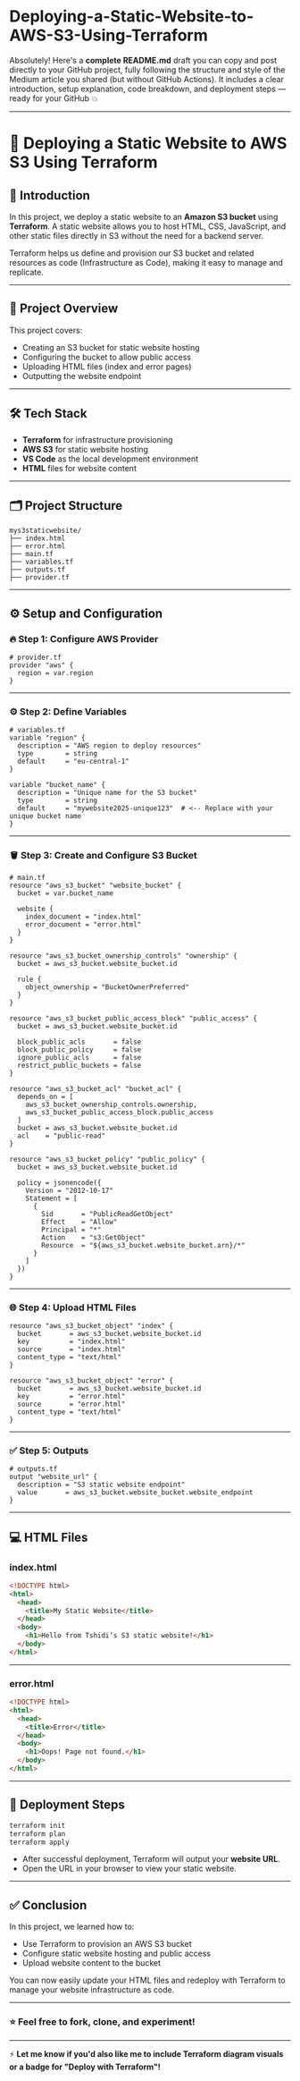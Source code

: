 # Deploying-a-Static-Website-to-AWS-S3-Using-Terraform
Absolutely! Here's a **complete README.md** draft you can copy and post directly to your GitHub project, fully following the structure and style of the Medium article you shared (but without GitHub Actions).
It includes a clear introduction, setup explanation, code breakdown, and deployment steps — ready for your GitHub 💥

---

# 🚀 Deploying a Static Website to AWS S3 Using Terraform

## 📝 Introduction

In this project, we deploy a static website to an **Amazon S3 bucket** using **Terraform**.
A static website allows you to host HTML, CSS, JavaScript, and other static files directly in S3 without the need for a backend server.

Terraform helps us define and provision our S3 bucket and related resources as code (Infrastructure as Code), making it easy to manage and replicate.

---

## 🌟 Project Overview

This project covers:

* Creating an S3 bucket for static website hosting
* Configuring the bucket to allow public access
* Uploading HTML files (index and error pages)
* Outputting the website endpoint

---

## 🛠️ Tech Stack

* **Terraform** for infrastructure provisioning
* **AWS S3** for static website hosting
* **VS Code** as the local development environment
* **HTML** files for website content

---

## 🗂️ Project Structure

```
mys3staticwebsite/
├── index.html
├── error.html
├── main.tf
├── variables.tf
├── outputs.tf
├── provider.tf
```

---

## ⚙️ Setup and Configuration

### 🔥 Step 1: Configure AWS Provider

```hcl
# provider.tf
provider "aws" {
  region = var.region
}
```

---

### ⚙️ Step 2: Define Variables

```hcl
# variables.tf
variable "region" {
  description = "AWS region to deploy resources"
  type        = string
  default     = "eu-central-1"
}

variable "bucket_name" {
  description = "Unique name for the S3 bucket"
  type        = string
  default     = "mywebsite2025-unique123"  # <-- Replace with your unique bucket name
}
```

---

### 🪣 Step 3: Create and Configure S3 Bucket

```hcl
# main.tf
resource "aws_s3_bucket" "website_bucket" {
  bucket = var.bucket_name

  website {
    index_document = "index.html"
    error_document = "error.html"
  }
}

resource "aws_s3_bucket_ownership_controls" "ownership" {
  bucket = aws_s3_bucket.website_bucket.id

  rule {
    object_ownership = "BucketOwnerPreferred"
  }
}

resource "aws_s3_bucket_public_access_block" "public_access" {
  bucket = aws_s3_bucket.website_bucket.id

  block_public_acls       = false
  block_public_policy     = false
  ignore_public_acls      = false
  restrict_public_buckets = false
}

resource "aws_s3_bucket_acl" "bucket_acl" {
  depends_on = [
    aws_s3_bucket_ownership_controls.ownership,
    aws_s3_bucket_public_access_block.public_access
  ]
  bucket = aws_s3_bucket.website_bucket.id
  acl    = "public-read"
}

resource "aws_s3_bucket_policy" "public_policy" {
  bucket = aws_s3_bucket.website_bucket.id

  policy = jsonencode({
    Version = "2012-10-17"
    Statement = [
      {
        Sid       = "PublicReadGetObject"
        Effect    = "Allow"
        Principal = "*"
        Action    = "s3:GetObject"
        Resource  = "${aws_s3_bucket.website_bucket.arn}/*"
      }
    ]
  })
}
```

---

### 🌐 Step 4: Upload HTML Files

```hcl
resource "aws_s3_bucket_object" "index" {
  bucket       = aws_s3_bucket.website_bucket.id
  key          = "index.html"
  source       = "index.html"
  content_type = "text/html"
}

resource "aws_s3_bucket_object" "error" {
  bucket       = aws_s3_bucket.website_bucket.id
  key          = "error.html"
  source       = "error.html"
  content_type = "text/html"
}
```

---

### ✅ Step 5: Outputs

```hcl
# outputs.tf
output "website_url" {
  description = "S3 static website endpoint"
  value       = aws_s3_bucket.website_bucket.website_endpoint
}
```

---

## 💻 HTML Files

### index.html

```html
<!DOCTYPE html>
<html>
  <head>
    <title>My Static Website</title>
  </head>
  <body>
    <h1>Hello from Tshidi’s S3 static website!</h1>
  </body>
</html>
```

---

### error.html

```html
<!DOCTYPE html>
<html>
  <head>
    <title>Error</title>
  </head>
  <body>
    <h1>Oops! Page not found.</h1>
  </body>
</html>
```

---

## 🚀 Deployment Steps

```bash
terraform init
terraform plan
terraform apply
```

* After successful deployment, Terraform will output your **website URL**.
* Open the URL in your browser to view your static website.

---

## ✅ Conclusion

In this project, we learned how to:

* Use Terraform to provision an AWS S3 bucket
* Configure static website hosting and public access
* Upload website content to the bucket

You can now easily update your HTML files and redeploy with Terraform to manage your website infrastructure as code.

---

### ⭐ Feel free to fork, clone, and experiment!

---

⚡ **Let me know if you'd also like me to include Terraform diagram visuals or a badge for "Deploy with Terraform"!**
